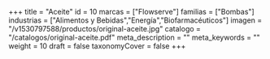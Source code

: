 +++
title = "Aceite"
id = 10
marcas = ["Flowserve"]
familias = ["Bombas"]
industrias = ["Alimentos y Bebidas","Energía","Biofarmacéuticos"]
imagen = "/v1530797588/productos/original-aceite.jpg"
catalogo = "/catalogos/original-aceite.pdf"
meta_description = ""
meta_keywords = ""
weight = 10
draft = false
taxonomyCover = false
+++
